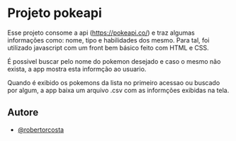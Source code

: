 # Projeto pokeapi

Esse projeto consome a api (https://pokeapi.co/) e traz algumas informações como: nome, tipo e habilidades dos mesmo.
Para tal, foi utilizado javascript com um front bem básico feito com HTML e CSS.

É possivel buscar pelo nome do pokemon desejado e caso o mesmo não exista, a app mostra esta informção ao usuario.

Quando é exibido os pokemons da lista no primeiro acessao ou buscado por algum, a app baixa um arquivo .csv com as informções exibidas na tela.


## Autore

- [@robertorcosta](https://www.github.com/robertorcosta)
